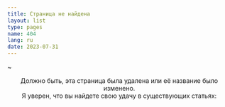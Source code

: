 ```yaml
---
title: Страница не найдена
layout: list
type: pages
name: 404
lang: ru
date: 2023-07-31
---
```


~

<p style="text-align: center;">Должно быть, эта страница была удалена или её название было изменено.<br/>
Я уверен, что вы найдете свою удачу в существующих статьях:</p>
